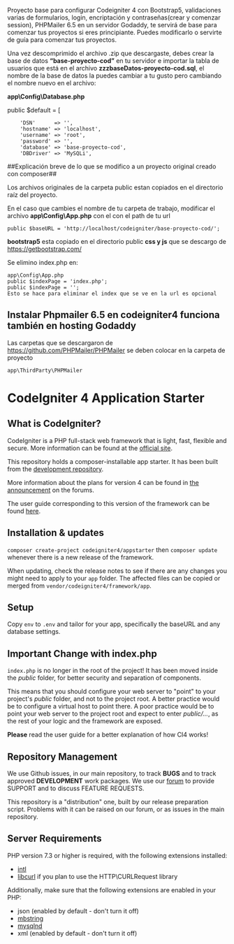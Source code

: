 Proyecto base para configurar Codeigniter 4 con Bootstrap5, validaciones varias de formularios, login, encriptación y contraseñas(crear y comenzar session), PHPMailer 6.5 en un servidor Godaddy, te servirá de base para comenzar tus proyectos si eres principiante. Puedes modificarlo o servirte de guía para comenzar tus proyectos.

Una vez descomprimido el archivo .zip que descargaste, debes crear la base de datos **“base-proyecto-cod”** en tu servidor e importar la tabla de usuarios que está en el archivo **zzzbaseDatos-proyecto-cod.sql**, el nombre de la base de datos la puedes cambiar a tu gusto pero cambiando el nombre nuevo en el archivo:

**app\Config\Database.php**

public $default = [

		'DSN'      => '',
		'hostname' => 'localhost',
		'username' => 'root',
		'password' => '',
		'database' => 'base-proyecto-cod',
		'DBDriver' => 'MySQLi',
		

##Explicación  breve de lo que se modifico a un proyecto original creado con composer##

Los archivos originales de la carpeta public estan copiados en el directorio raíz del proyecto.

En el caso que cambies el nombre de tu carpeta de trabajo, modificar el archivo **app\Config\App.php** con el con el path de tu url

	public $baseURL = 'http://localhost/codeigniter/base-proyecto-cod/';

**bootstrap5** esta copiado en el directorio public **css y js** que se descargo de  https://getbootstrap.com/

Se elimino index.php en:

	app\Config\App.php
	public $indexPage = 'index.php';
	public $indexPage = '';
	Esto se hace para eliminar el index que se ve en la url es opcional

## Instalar Phpmailer 6.5 en codeigniter4 funciona también en hosting Godaddy

Las carpetas que se descargaron de https://github.com/PHPMailer/PHPMailer se deben colocar en la carpeta de proyecto 

	app\ThirdParty\PHPMailer

# CodeIgniter 4 Application Starter

## What is CodeIgniter?

CodeIgniter is a PHP full-stack web framework that is light, fast, flexible and secure.
More information can be found at the [official site](http://codeigniter.com).

This repository holds a composer-installable app starter.
It has been built from the
[development repository](https://github.com/codeigniter4/CodeIgniter4).

More information about the plans for version 4 can be found in [the announcement](http://forum.codeigniter.com/thread-62615.html) on the forums.

The user guide corresponding to this version of the framework can be found
[here](https://codeigniter4.github.io/userguide/).

## Installation & updates

`composer create-project codeigniter4/appstarter` then `composer update` whenever
there is a new release of the framework.

When updating, check the release notes to see if there are any changes you might need to apply
to your `app` folder. The affected files can be copied or merged from
`vendor/codeigniter4/framework/app`.

## Setup

Copy `env` to `.env` and tailor for your app, specifically the baseURL
and any database settings.

## Important Change with index.php

`index.php` is no longer in the root of the project! It has been moved inside the *public* folder,
for better security and separation of components.

This means that you should configure your web server to "point" to your project's *public* folder, and
not to the project root. A better practice would be to configure a virtual host to point there. A poor practice would be to point your web server to the project root and expect to enter *public/...*, as the rest of your logic and the
framework are exposed.

**Please** read the user guide for a better explanation of how CI4 works!

## Repository Management

We use Github issues, in our main repository, to track **BUGS** and to track approved **DEVELOPMENT** work packages.
We use our [forum](http://forum.codeigniter.com) to provide SUPPORT and to discuss
FEATURE REQUESTS.

This repository is a "distribution" one, built by our release preparation script.
Problems with it can be raised on our forum, or as issues in the main repository.

## Server Requirements

PHP version 7.3 or higher is required, with the following extensions installed:

- [intl](http://php.net/manual/en/intl.requirements.php)
- [libcurl](http://php.net/manual/en/curl.requirements.php) if you plan to use the HTTP\CURLRequest library

Additionally, make sure that the following extensions are enabled in your PHP:

- json (enabled by default - don't turn it off)
- [mbstring](http://php.net/manual/en/mbstring.installation.php)
- [mysqlnd](http://php.net/manual/en/mysqlnd.install.php)
- xml (enabled by default - don't turn it off)
